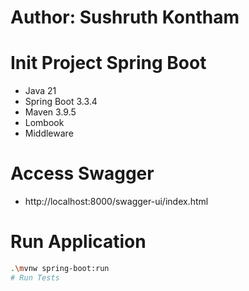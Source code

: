 # Author: Sushruth Kontham



# Init Project Spring Boot
- Java 21
- Spring Boot 3.3.4
- Maven 3.9.5
- Lombook
- Middleware


# Access Swagger 
- http://localhost:8000/swagger-ui/index.html
# Run Application
```bash
.\mvnw spring-boot:run
# Run Tests
```